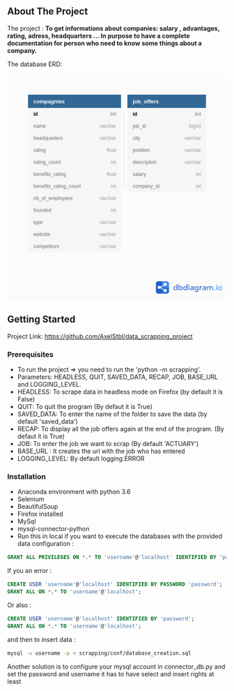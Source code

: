 <!-- ABOUT THE PROJECT -->
## About The Project

The project :
**To get informations about companies: salary , advantages, rating, adress, headquarters ... 
In purpose to have a complete 
documentation for person who need to know some things about a company.**

The database ERD:


![Database Scheme](database_scheme.png)


<!-- GETTING STARTED -->
## Getting Started

Project Link: https://github.com/AxelStbl/data_scrapping_project  

### Prerequisites

* []()To run the project => you need to run the 'python -m scrapping'.
* []()Parameters: HEADLESS, QUIT, SAVED_DATA, RECAP, JOB, BASE_URL and LOGGING_LEVEL.
* []()HEADLESS: To scrape data in headless mode on Firefox (by default it is False)
* []()QUIT: To quit the program (By defaut it is True)
* []()SAVED_DATA: To enter the name of the folder to save the data (by default 'saved_data')
* []()RECAP: To display all the job offers again at the end of the program. (By defaut it is True)
* []()JOB: To enter the job we want to scrap (By default 'ACTUARY')
* []()BASE_URL : It creates the url with the job who has entered
* []()LOGGING_LEVEL: By default logging.ERROR

### Installation
* []()Anaconda environment with python 3.6
* []()Selenium
* []()BeautifulSoup
* []()Firefox installed
* []()MySql
* []()mysql-connector-python
* []()Run this in local if you want to execute the databases with the provided data configuration :   
```sql
GRANT ALL PRIVILEGES ON *.* TO 'username'@'localhost' IDENTIFIED BY 'password';
```
If you an error :  
```sql
CREATE USER 'username'@'localhost' IDENTIFIED BY PASSWORD 'password';
GRANT ALL ON *.* TO 'username'@'localhost';
```

Or also :  
```sql
CREATE USER 'username'@'localhost' IDENTIFIED BY 'password';
GRANT ALL ON *.* TO 'username'@'localhost';
```

and then to insert data :  
 ```bash
 mysql -u username -p < scrapping/conf/database_creation.sql 
```

Another solution is to configure your mysql account
in connector_db.py and set the password and username it has to have
select and insert rights at least



